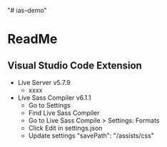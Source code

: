 "# ias-demo" 

# ReadMe

## Visual Studio Code Extension

 - Live Server v5.7.9
	 - xxxx
 - Live Sass Compiler v6.1.1
	 - Go to Settings
	 - Find Live Sass Compiler
	 - Go to Live Sass Compile > Settings: Formats
	 - Click Edit in settings.json
	 - Update settings "savePath": "/assists/css"
